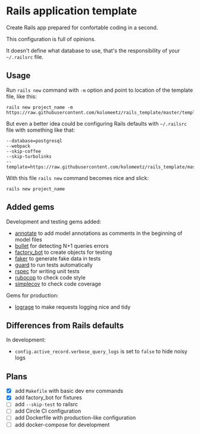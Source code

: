 # Rails application template

Create Rails app prepared for confortable coding in a second.

This configuration is full of opinions.

It doesn't define what database to use, that's the responsibility of your `~/.railsrc` file.

## Usage

Run `rails new` command with `-m` option and point to location of the template file, like this:

    rails new project_name -m https://raw.githubusercontent.com/kolomeetz/rails_template/master/template.rb
    
But even a better idea could be configuring Rails defaults with `~/.railsrc` file with something like that:

```
--database=postgresql
--webpack
--skip-coffee
--skip-turbolinks
--template=https://raw.githubusercontent.com/kolomeetz/rails_template/master/template.rb
```

With this file `rails new` command becomes nice and slick:

    rails new project_name

## Added gems

Development and testing gems added:

- [annotate](https://github.com/ctran/annotate_models) to add model annotations as comments in the beginning of model files
- [bullet](https://github.com/flyerhzm/bullet) for detecting N+1 queries errors
- [factory_bot](https://github.com/thoughtbot/factory_bot) to create objects for testing
- [faker](https://github.com/stympy/faker) to generate fake data in tests
- [guard](https://github.com/guard/guard) to run tests automatically
- [rspec](http://rspec.info/) for writing unit tests
- [rubocop](https://github.com/rubocop-hq/rubocop) to check code style
- [simplecov](https://github.com/colszowka/simplecov) to check code coverage

Gems for production:
- [lograge](https://github.com/roidrage/lograge) to make requests logging nice and tidy

## Differences from Rails defaults

In development:
- `config.active_record.verbose_query_logs` is set to `false` to hide noisy logs 

## Plans

- [x] add `Makefile` with basic dev env commands
- [x] add factory_bot for fixtures
- [ ] add `--skip-test` to railsrc
- [ ] add Circle CI configuration
- [ ] add Dockerfile with production-like configuration
- [ ] add docker-compose for development
